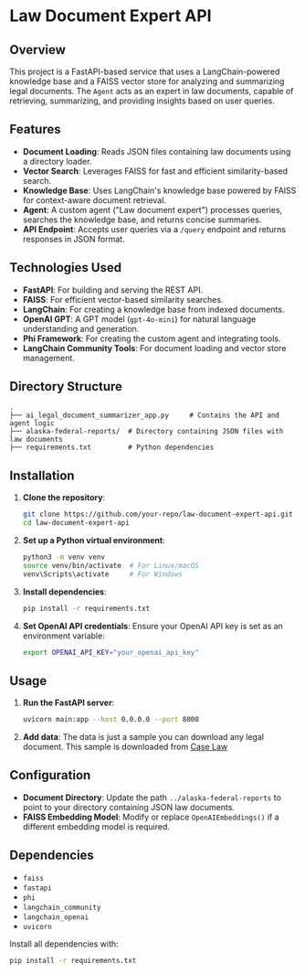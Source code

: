 # Law Document Expert API

## Overview

This project is a FastAPI-based service that uses a LangChain-powered knowledge base and a FAISS vector store for analyzing and summarizing legal documents. The `Agent` acts as an expert in law documents, capable of retrieving, summarizing, and providing insights based on user queries.

## Features

- **Document Loading**: Reads JSON files containing law documents using a directory loader.
- **Vector Search**: Leverages FAISS for fast and efficient similarity-based search.
- **Knowledge Base**: Uses LangChain's knowledge base powered by FAISS for context-aware document retrieval.
- **Agent**: A custom agent ("Law document expert") processes queries, searches the knowledge base, and returns concise summaries.
- **API Endpoint**: Accepts user queries via a `/query` endpoint and returns responses in JSON format.

## Technologies Used

- **FastAPI**: For building and serving the REST API.
- **FAISS**: For efficient vector-based similarity searches.
- **LangChain**: For creating a knowledge base from indexed documents.
- **OpenAI GPT**: A GPT model (`gpt-4o-mini`) for natural language understanding and generation.
- **Phi Framework**: For creating the custom agent and integrating tools.
- **LangChain Community Tools**: For document loading and vector store management.

## Directory Structure

```
.
├── ai_legal_document_summarizer_app.py     # Contains the API and agent logic
├── alaska-federal-reports/  # Directory containing JSON files with law documents
├── requirements.txt         # Python dependencies
```

## Installation

1. **Clone the repository**:
   ```bash
   git clone https://github.com/your-repo/law-document-expert-api.git
   cd law-document-expert-api
   ```

2. **Set up a Python virtual environment**:
   ```bash
   python3 -m venv venv
   source venv/bin/activate  # For Linux/macOS
   venv\Scripts\activate     # For Windows
   ```

3. **Install dependencies**:
   ```bash
   pip install -r requirements.txt
   ```

4. **Set OpenAI API credentials**:
   Ensure your OpenAI API key is set as an environment variable:
   ```bash
   export OPENAI_API_KEY="your_openai_api_key"
   ```

## Usage

1. **Run the FastAPI server**:
   ```bash
   uvicorn main:app --host 0.0.0.0 --port 8000
   ```
2. **Add data**:
   The data is just a sample you can download any legal document.
   This sample is downloaded from [Case Law](https://case.law/caselaw/)

## Configuration

- **Document Directory**: Update the path `../alaska-federal-reports` to point to your directory containing JSON law documents.
- **FAISS Embedding Model**: Modify or replace `OpenAIEmbeddings()` if a different embedding model is required.

## Dependencies

- `faiss`
- `fastapi`
- `phi`
- `langchain_community`
- `langchain_openai`
- `uvicorn`

Install all dependencies with:
```bash
pip install -r requirements.txt
```
